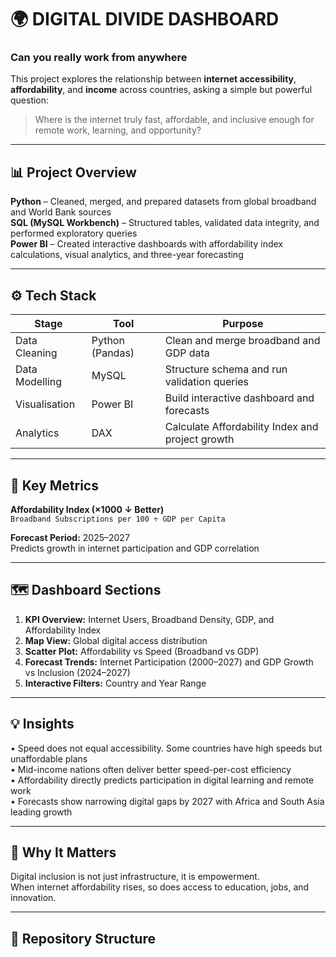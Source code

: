 # 🌍 DIGITAL DIVIDE DASHBOARD

### Can you really work from anywhere

This project explores the relationship between **internet accessibility**, **affordability**, and **income** across countries, asking a simple but powerful question:

> Where is the internet truly fast, affordable, and inclusive enough for remote work, learning, and opportunity?

---

## 📊 Project Overview

**Python** – Cleaned, merged, and prepared datasets from global broadband and World Bank sources  
**SQL (MySQL Workbench)** – Structured tables, validated data integrity, and performed exploratory queries  
**Power BI** – Created interactive dashboards with affordability index calculations, visual analytics, and three-year forecasting  

---

## ⚙️ Tech Stack

| Stage | Tool | Purpose |
|--------|------|----------|
| Data Cleaning | Python (Pandas) | Clean and merge broadband and GDP data |
| Data Modelling | MySQL | Structure schema and run validation queries |
| Visualisation | Power BI | Build interactive dashboard and forecasts |
| Analytics | DAX | Calculate Affordability Index and project growth |

---

## 🧮 Key Metrics

**Affordability Index (×1000 ↓ Better)**  
`Broadband Subscriptions per 100 ÷ GDP per Capita`

**Forecast Period:** 2025–2027  
Predicts growth in internet participation and GDP correlation  

---

## 🗺️ Dashboard Sections

1. **KPI Overview:** Internet Users, Broadband Density, GDP, and Affordability Index  
2. **Map View:** Global digital access distribution  
3. **Scatter Plot:** Affordability vs Speed (Broadband vs GDP)  
4. **Forecast Trends:** Internet Participation (2000–2027) and GDP Growth vs Inclusion (2024–2027)  
5. **Interactive Filters:** Country and Year Range  

---

## 💡 Insights

• Speed does not equal accessibility. Some countries have high speeds but unaffordable plans  
• Mid-income nations often deliver better speed-per-cost efficiency  
• Affordability directly predicts participation in digital learning and remote work  
• Forecasts show narrowing digital gaps by 2027 with Africa and South Asia leading growth  

---

## 🧠 Why It Matters

Digital inclusion is not just infrastructure, it is empowerment.  
When internet affordability rises, so does access to education, jobs, and innovation.  

---

## 📂 Repository Structure

